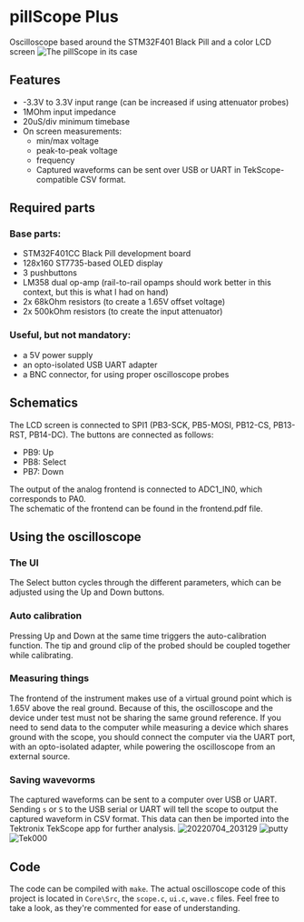 # pillScope Plus
Oscilloscope based around the STM32F401 Black Pill and a color LCD screen
![The pillScope in its case](https://user-images.githubusercontent.com/60291077/177203708-384191ef-0c0f-4918-a163-46cf7b4721da.jpg)

## Features
* -3.3V to 3.3V input range (can be increased if using attenuator probes)
* 1MOhm input impedance
* 20uS/div minimum timebase
* On screen measurements:
  * min/max voltage
  * peak-to-peak voltage
  * frequency
  * Captured waveforms can be sent over USB or UART in TekScope-compatible CSV format.
## Required parts
### Base parts:
* STM32F401CC Black Pill development board
* 128x160 ST7735-based OLED display
* 3 pushbuttons
* LM358 dual op-amp (rail-to-rail opamps should work better in this context, but this is what I had on hand)
* 2x 68kOhm resistors (to create a 1.65V offset voltage)
* 2x 500kOhm resistors (to create the input attenuator)

### Useful, but not mandatory:
* a 5V power supply
* an opto-isolated USB UART adapter
* a BNC connector, for using proper oscilloscope probes

## Schematics
The LCD screen is connected to SPI1 (PB3-SCK, PB5-MOSI, PB12-CS, PB13-RST, PB14-DC). The buttons are connected as follows:
* PB9: Up
* PB8: Select
* PB7: Down

The output of the analog frontend is connected to ADC1_IN0, which corresponds to PA0.\
The schematic of the frontend can be found in the frontend.pdf file.

## Using the oscilloscope
### The UI
The Select button cycles through the different parameters, which can be adjusted using the Up and Down buttons. 

### Auto calibration
Pressing Up and Down at the same time triggers the auto-calibration function. The tip and ground clip of the probed should be coupled together while calibrating. 

### Measuring things

The frontend of the instrument makes use of a virtual ground point which is 1.65V above the real ground. Because of this, the oscilloscope and the device under test must not be sharing the same ground reference. If you need to send data to the computer while measuring a device which shares ground with the scope, you should connect the computer via the UART port, with an opto-isolated adapter, while powering the oscilloscope from an external source.

### Saving wavevorms
The captured waveforms can be sent to a computer over USB or UART. Sending `s` or `S` to the USB serial or UART will tell the scope to output the captured waveform in CSV format. This data can then be imported into the Tektronix TekScope app for further analysis.
![20220704_203129](https://user-images.githubusercontent.com/60291077/177204494-b33e4615-5aa9-40b9-9d54-5c01b1d097a4.jpg)
![putty](https://user-images.githubusercontent.com/60291077/177204516-4461a567-ad58-4511-ae25-0406e4532f26.png)
![Tek000](https://user-images.githubusercontent.com/60291077/177204525-51e9800c-4625-4809-888e-6a6548d60a09.png)

## Code
The code can be compiled with `make`. The actual oscilloscope code of this project is located in `Core\Src`, the `scope.c`, `ui.c`, `wave.c` files. Feel free to take a look, as they're commented for ease of understanding.




